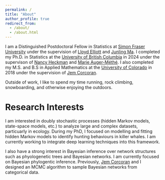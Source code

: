 ```yaml
---
permalink: /
title: "About"
author_profile: true
redirect_from: 
  - /about/
  - /about.html
---
```


I am a Distinguished Postdoctoral Fellow in Statistics at [Simon Fraser University](https://www.sfu.ca/stat-actsci.html) under the supervision of [Lloyd Elliott](https://www.sfu.ca/stat-actsci/department/profiles/lloyd-elliott.html) and [Junling Ma](https://www.uvic.ca/science/math-statistics/people/home/faculty/ma_junling.php). I completed my Ph.D. in Statistics at the [University of British Columbia](https://www.stat.ubc.ca/) in 2024 under the supervison of [Nancy Heckman](https://www.stat.ubc.ca/users/nancy-e-heckman) and [Marie Auger-Méthé](https://statisticalecology.weebly.com/). I also completed my M.S. and B.S in Applied Mathematics at the [University of Colorado](https://www.colorado.edu/amath/) in 2018 under the supervision of [Jem Corcoran](https://amath.colorado.edu/faculty/corcoran/).

Outside of work, I like to spend my time running, rock climbing, snowboarding, and otherwise enjoying the outdoors.

Research Interests
======

I am interested in doubly stochastic processes (hidden Markov models, state-space models, etc.) to analyze large and complex datasets, particuarly in ecology. During my PhD, I focused on modelling and fitting hidden Markov models to identify hunting behaviours in killer whales. I am currently working to integrate deep learning techniques into this framework.

I also have a strong interest in Bayesian inference over network structures such as phyologenetic trees and Bayesian networks. I am currently focused on Bayesian phylogentic inference. Previously, [Jem Corcoran](https://amath.colorado.edu/faculty/corcoran/) and I designed an MCMC algorithm to sample Bayesian networks from categorical data.

<!---

Professional Background
======

Before attending UBC, I worked as a data scientist at [Seagate Technology](https://www.seagate.com/ca/en/). There, I developed applications to query multiple databases and run machine learning algorithms (e.g., random forests, autoencoders, LSTMs) to automatically detect faults in the hard drive production process. I also worked as a data science intern at [Code42](https://www.code42.com/) to detect anomalies in IP address data.

--->
